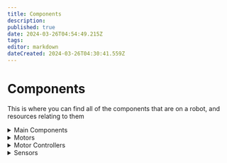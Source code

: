 ```yaml
---
title: Components
description: 
published: true
date: 2024-03-26T04:54:49.215Z
tags: 
editor: markdown
dateCreated: 2024-03-26T04:30:41.559Z
---
```


# Components
This is where you can find all of the components that are on a robot, and resources relating to them

<details>
<summary>Main Components</summary>

- [RoboRIO](/Components/RoboRIO)
{.links-list}
</details>

<details>
<summary>Motors</summary>
<br>
This is how you dropdown.
</details>

<details>
<summary>Motor Controllers</summary>
<br>
This is how you dropdown.
</details>

<details>
<summary>Sensors</summary>
<br>
This is how you dropdown.
</details>